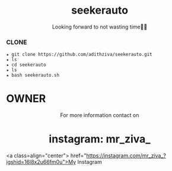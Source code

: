 <h1 align="center">seekerauto</h1>
<p align="center">
Looking forward to not wasting time🏴‍☠️
</p>


### CLONE
```
★ git clone https://github.com/adithziva/seekerauto.git
★ ls
★ cd seekerauto
★ ls
★ bash seekerauto.sh
```

# OWNER
<p align="center">For more information contact on</p>
<h1 align="center">instagram: mr_ziva_</h1>
 
<a class=align="center"> href="https://instagram.com/mr_ziva_?igshid=16l8x2u66fm0u">My Instagram</a>
